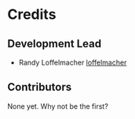 # Credits

## Development Lead

- Randy Loffelmacher [loffelmacher](https://github.com/loffelmacher)

## Contributors

None yet. Why not be the first?